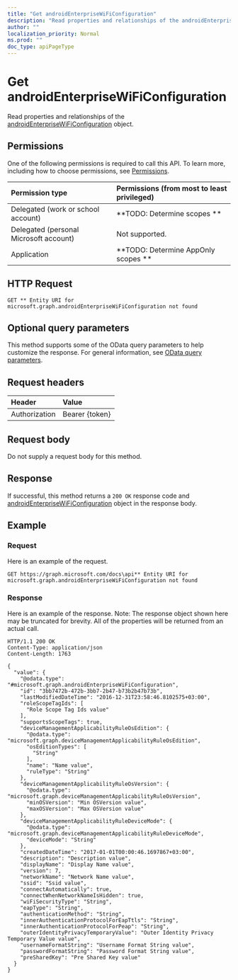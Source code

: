 ```yaml
---
title: "Get androidEnterpriseWiFiConfiguration"
description: "Read properties and relationships of the androidEnterpriseWiFiConfiguration object."
author: ""
localization_priority: Normal
ms.prod: ""
doc_type: apiPageType
---
```


# Get androidEnterpriseWiFiConfiguration

Read properties and relationships of the [androidEnterpriseWiFiConfiguration](../resources/androidenterprisewificonfiguration.md) object.

## Permissions
One of the following permissions is required to call this API. To learn more, including how to choose permissions, see [Permissions](/concepts/permissions-reference.md).

|Permission type|Permissions (from most to least privileged)|
|:---|:---|
|Delegated (work or school account)|**TODO: Determine scopes **|
|Delegated (personal Microsoft account)|Not supported.|
|Application|**TODO: Determine AppOnly scopes **|

## HTTP Request
<!-- {
  "blockType": "ignored"
}
-->
``` http
GET ** Entity URI for microsoft.graph.androidEnterpriseWiFiConfiguration not found
```

## Optional query parameters
This method supports some of the OData query parameters to help customize the response. For general information, see [OData query parameters](/graph/query-parameters).

## Request headers
|Header|Value|
|:---|:---|
|Authorization|Bearer {token}|

## Request body
Do not supply a request body for this method.

## Response
If successful, this method returns a `200 OK` response code and [androidEnterpriseWiFiConfiguration](../resources/androidenterprisewificonfiguration.md) object in the response body.

## Example

### Request
Here is an example of the request.
<!-- {
  "blockType": "request",
  "name": "get_androidenterprisewificonfiguration"
}
-->
``` http
GET https://graph.microsoft.com/docs\api** Entity URI for microsoft.graph.androidEnterpriseWiFiConfiguration not found
```

### Response
Here is an example of the response. Note: The response object shown here may be truncated for brevity. All of the properties will be returned from an actual call.
<!-- {
  "blockType": "response",
  "truncated": true,
  "@odata.type": "microsoft.graph.androidEnterpriseWiFiConfiguration"
}
-->
``` http
HTTP/1.1 200 OK
Content-Type: application/json
Content-Length: 1763

{
  "value": {
    "@odata.type": "#microsoft.graph.androidEnterpriseWiFiConfiguration",
    "id": "3bb7472b-472b-3bb7-2b47-b73b2b47b73b",
    "lastModifiedDateTime": "2016-12-31T23:58:46.8102575+03:00",
    "roleScopeTagIds": [
      "Role Scope Tag Ids value"
    ],
    "supportsScopeTags": true,
    "deviceManagementApplicabilityRuleOsEdition": {
      "@odata.type": "microsoft.graph.deviceManagementApplicabilityRuleOsEdition",
      "osEditionTypes": [
        "String"
      ],
      "name": "Name value",
      "ruleType": "String"
    },
    "deviceManagementApplicabilityRuleOsVersion": {
      "@odata.type": "microsoft.graph.deviceManagementApplicabilityRuleOsVersion",
      "minOSVersion": "Min OSVersion value",
      "maxOSVersion": "Max OSVersion value"
    },
    "deviceManagementApplicabilityRuleDeviceMode": {
      "@odata.type": "microsoft.graph.deviceManagementApplicabilityRuleDeviceMode",
      "deviceMode": "String"
    },
    "createdDateTime": "2017-01-01T00:00:46.1697867+03:00",
    "description": "Description value",
    "displayName": "Display Name value",
    "version": 7,
    "networkName": "Network Name value",
    "ssid": "Ssid value",
    "connectAutomatically": true,
    "connectWhenNetworkNameIsHidden": true,
    "wiFiSecurityType": "String",
    "eapType": "String",
    "authenticationMethod": "String",
    "innerAuthenticationProtocolForEapTtls": "String",
    "innerAuthenticationProtocolForPeap": "String",
    "outerIdentityPrivacyTemporaryValue": "Outer Identity Privacy Temporary Value value",
    "usernameFormatString": "Username Format String value",
    "passwordFormatString": "Password Format String value",
    "preSharedKey": "Pre Shared Key value"
  }
}
```

